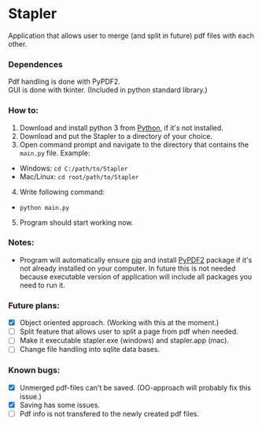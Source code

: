 # Stapler
Application that allows user to merge (and split in future) pdf files with each other. <br/>

### Dependences
Pdf handling is done with PyPDF2. <br/>
GUI is done with tkinter. (Included in python standard library.) <br/>

### How to:
1. Download and install python 3 from [Python](https://www.python.org/), if it's not installed. <br/>
2. Download and put the Stapler to a directory of your choice. <br/>
3. Open command prompt and navigate to the directory that contains the `main.py` file. Example: <br/>
  - Windows: `cd C:/path/to/Stapler`
  - Mac/Linux: `cd root/path/to/Stapler`
4. Write following command: <br/>
  - `python main.py`
5. Program should start working now. <br/>

### Notes:
- Program will automatically ensure [pip](https://pypi.org/project/pip/) and install [PyPDF2](https://pypi.org/project/PyPDF2/) package if it's not already installed on your computer.
In future this is not needed because executable version of application will include all packages you need to run it.

### Future plans:
- [X] Object oriented approach. (Working with this at the moment.)
- [ ] Split feature that allows user to split a page from pdf when needed.
- [ ] Make it executable stapler.exe (windows) and stapler.app (mac).
- [ ] Change file handling into sqlite data bases.

### Known bugs:
- [X] Unmerged pdf-files can't be saved. (OO-approach will probably fix this issue.)
- [X] Saving has some issues.
- [ ] Pdf info is not transfered to the newly created pdf files.
